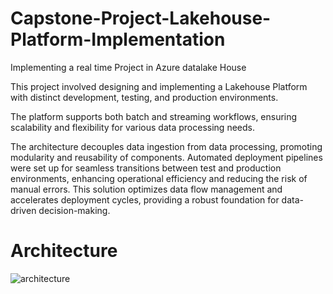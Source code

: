 # Capstone-Project-Lakehouse-Platform-Implementation
Implementing a real time Project in Azure datalake House

This project involved designing and implementing a Lakehouse Platform with distinct development, testing, and production environments. 

The platform supports both batch and streaming workflows, ensuring scalability and flexibility for various data processing needs. 

The architecture decouples data ingestion from data processing, promoting modularity and reusability of components. Automated deployment pipelines were set up for seamless transitions between test and production environments, enhancing operational efficiency and reducing the risk of manual errors. This solution optimizes data flow management and accelerates deployment cycles, providing a robust foundation for data-driven decision-making.

# Architecture
 <img src="architecture/Screenshot 2024-09-19 at 4.25.41 PM.png" alt="architecture"> 
